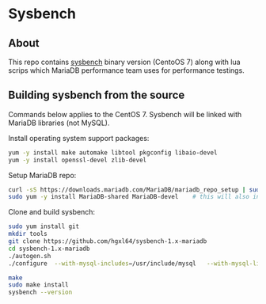 # Sysbench

## About

This repo contains [sysbench](https://github.com/akopytov/sysbench) binary version (CentoOS 7) along with lua scrips which MariaDB performance team uses for performance testings.

## Building sysbench from the source

Commands below applies to the CentOS 7. Sysbench will be linked with MariaDB libraries (not MySQL). 

Install operating system support packages:

```bash
yum -y install make automake libtool pkgconfig libaio-devel
yum -y install openssl-devel zlib-devel
```

Setup MariaDB repo:
```bash
curl -sS https://downloads.mariadb.com/MariaDB/mariadb_repo_setup | sudo bash
sudo yum -y install MariaDB-shared MariaDB-devel    # this will also install MariaDB-client MariaDB-common 
```

Clone and build sysbench:
```bash
sudo yum install git
mkdir tools 
git clone https://github.com/hgxl64/sysbench-1.x-mariadb
cd sysbench-1.x-mariadb
./autogen.sh
./configure  --with-mysql-includes=/usr/include/mysql   --with-mysql-libs=/usr/lib64/ --disable-shared --enable-static

make 
sudo make install
sysbench --version
```